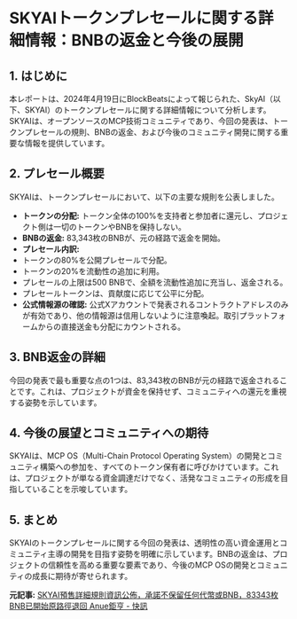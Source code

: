 # SKYAIトークンプレセールに関する詳細情報：BNBの返金と今後の展開

## 1. はじめに

本レポートは、2024年4月19日にBlockBeatsによって報じられた、SkyAI（以下、SKYAI）のトークンプレセールに関する詳細情報について分析します。SKYAIは、オープンソースのMCP技術コミュニティであり、今回の発表は、トークンプレセールの規則、BNBの返金、および今後のコミュニティ開発に関する重要な情報を提供しています。

## 2. プレセール概要

SKYAIは、トークンプレセールにおいて、以下の主要な規則を公表しました。

* **トークンの分配:** トークン全体の100%を支持者と参加者に還元し、プロジェクト側は一切のトークンやBNBを保持しない。
* **BNBの返金:** 83,343枚のBNBが、元の経路で返金を開始。
* **プレセール内訳:**
 * トークンの80%を公開プレセールで分配。
 * トークンの20%を流動性の追加に利用。
 * プレセールの上限は500 BNBで、全額を流動性追加に充当し、返金される。
 * プレセールトークンは、貢献度に応じて公平に分配。
* **公式情報源の確認:** 公式Xアカウントで発表されるコントラクトアドレスのみが有効であり、他の情報源は信用しないように注意喚起。取引プラットフォームからの直接送金も分配にカウントされる。

## 3. BNB返金の詳細

今回の発表で最も重要な点の1つは、83,343枚のBNBが元の経路で返金されることです。これは、プロジェクトが資金を保持せず、コミュニティへの還元を重視する姿勢を示しています。

## 4. 今後の展望とコミュニティへの期待

SKYAIは、MCP OS（Multi-Chain Protocol Operating System）の開発とコミュニティ構築への参加を、すべてのトークン保有者に呼びかけています。これは、プロジェクトが単なる資金調達だけでなく、活発なコミュニティの形成を目指していることを示唆しています。

## 5. まとめ

SKYAIのトークンプレセールに関する今回の発表は、透明性の高い資金運用とコミュニティ主導の開発を目指す姿勢を明確に示しています。BNBの返金は、プロジェクトの信頼性を高める重要な要素であり、今後のMCP OSの開発とコミュニティの成長に期待が寄せられます。



**元記事:** [SKYAI預售詳細規則資訊公佈，承諾不保留任何代幣或BNB，83343枚BNB已開始原路徑退回 Anue鉅亨 - 快訊](https://news.cnyes.com/news/id/5944258)